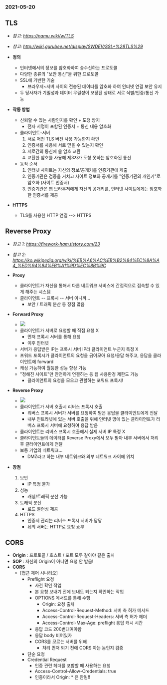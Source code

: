 ### 2021-05-20

## TLS
- *참고: https://namu.wiki/w/TLS*
- *참고: http://wiki.gurubee.net/display/SWDEV/SSL+%28TLS%29*
- __정의__
    - 인터넷에서의 정보를 암호화하여 송수신하는 프로토콜
    - 다양한 종류의 "보안 통신"을 위한 프로토콜
    - SSL에 기반한 기술
        - 브라우저~서버 사이의 전송된 데이터를 암호화 하여 인터넷 연결 보안 유지
    - 두 당사자가 기밀성과 데이터 무결성이 보장된 상태로 서로 식별/인증/통신 가능

- __작동 방법__
    - 신뢰할 수 있는 사람인지를 확인 + 도청 방지
        - 전자 서명이 포함된 인증서 + 통신 내용 암호화
    - 클라이언트-서버
        1. 서로 어떤 TLS 버전 사용 가능한지 확인
        2. 인증서를 사용해 서로 믿을 수 있는지 확인
        3. 서로간의 통신에 쓸 암호 교환
        4. 교환한 암호를 사용해 제3자가 도청 못하는 암호화된 통신
    - 동작 순서
        1. 인터넷 사이트는 자신의 정보/공개키를 인증기관에 제출
        2. 인증기관은 검증을 거치고 사이트 정보와 공개키를 "인증기관의 개인키"로 암호화 (사이트 인증서)
        3. 인증기관은 웹 브라우저에게 자신의 공개키를, 인터넷 사이트에게는 암호화한 인증서를 제공

- __HTTPS__
    - TLS를 사용한 HTTP 연결 --> HTTPS

## Reverse Proxy
- *참고 1: https://firework-ham.tistory.com/23*
- *참고 2: https://ko.wikipedia.org/wiki/%EB%A6%AC%EB%B2%84%EC%8A%A4_%ED%94%84%EB%A1%9D%EC%8B%9C*
- __Proxy__
    - 클라이언트가 자신을 통해서 다른 네트워크 서비스에 간접적으로 접속할 수 있게 해주는 시스템
    - 클라이언트 -- 프록시 -- 서버 이니까...
        - 보안 / 트래픽 분산 등 장점 많음

- __Forward Proxy__
    - ![](https://img1.daumcdn.net/thumb/R1280x0/?scode=mtistory2&fname=https%3A%2F%2Fblog.kakaocdn.net%2Fdn%2FPbhvn%2FbtqBzj4CWaB%2FLVl1kFgdRPYq3DLbEeGn10%2Fimg.jpg)
    - 클라이언트가 서버로 요청할 때 직접 요청 X
        - 먼저 프록시 서버를 통해 요청
        - 이후 인터넷 
    - 서버가 응답받은 IP는 프록시 서버 IP라 클라이언트 누군지 특정 X
    - 프워드 포록시가 클라이언트의 요청을 긁어모아 요청/응답 해주고, 응답을 클라이언트에 forward
    - 캐싱 가능하여 월등한 성능 향상 가능
    - "정해진 사이트"만 안전하게 연결하는 등 웹 사용환경 제한도 가능
        - 클라이언트의 요청을 모으고 관할하는 포워드 프록시!

- __Reverse Proxy__
    - ![](https://img1.daumcdn.net/thumb/R1280x0/?scode=mtistory2&fname=https%3A%2F%2Fblog.kakaocdn.net%2Fdn%2FsoZxz%2FbtqBvsBdrub%2F3lKN2HHrkzEnxZecoArlFK%2Fimg.jpg)
    - 클라이언트가 서버 호출시 리버스 프록시 호출
        - 리버스 프록시 서버가 서버를 요청하여 받은 응답을 클라이언트에게 전달
        - 내부 인트라넷에 있는 서버 호출을 위해 인터넷 망에 있는 클라이언트가 리버스 프록시 서버에 요청하여 응답 받음
    - 클라이언트는 리버스 프록시 호출해서 실제 서버 IP 특정 X
    - 클라이언트들의 데이터를 Reverse Proxy에서 모두 받아 내부 서버에서 처리 후 클라이언트에게 전달
    - 보통 기업의 네트워크...
        - DMZ라고 하는 내부 네트워크와 외부 네트워크 사이에 위치

- __장점__
    1. 보안
        - IP 특정 불가
    2. 성능
        - 캐싱/트래픽 분산 가능
    3. 트래픽 분산
        - 로드 밸런싱 제공
    4. HTTPS
        - 인증서 관리는 리버스 프록시 서버가 담당
        - 뒤의 서버는 HTTP로 요청 쇼부

## CORS
- **Origin** : 프로토콜 / 호스트 / 포트 모두 같아야 같은 출처
- **SOP** : 자신의 Origin이 아니면 요청 안 받음!
- **CORS**
    - [접근 제어 시나리오]
        - Preflight 요청
            - 사전 확인 작업
            - 본 요청 보내기 전에 보내도 되는지 확인하는 작업
            - OPTIONS 메서드를 통해 수행
                - Origin: 요청 출처
                - Access-Control-Request-Method: 서버 측 허가 메서드
                - Access-Control-Request-Headers: 서버 측 허가 헤더
                - Access-Control-Max-Age: preflight 응답 캐시 시간
            - 응답 코드 200번대여야함
            - 응답 body 비어있자
            - CORS를 모르는 서버를 위해
                - 처리 먼저 되기 전에 CORS 아는 놈인지 검증
        - 단순 요청
        - Credential Request
            - 인증 관련 헤더를 포함할 때 사용하는 요청
            - Access-Control-Allow-Credentials: true
            - 인증이라서 Origin: * 은 안됨!!
            